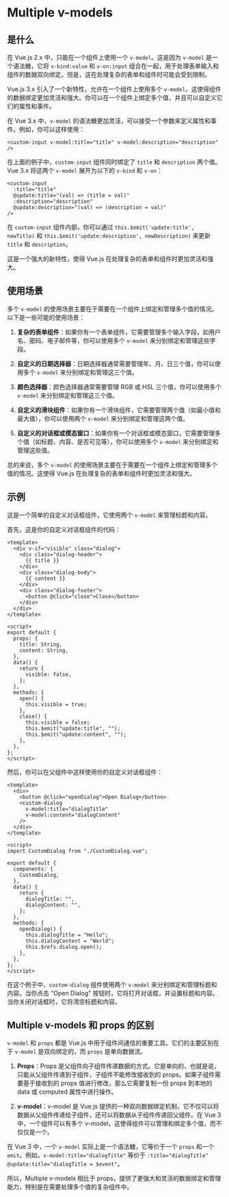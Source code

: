 # Multiple v-models

## 是什么

在 Vue.js 2.x 中，只能在一个组件上使用一个 `v-model`。这是因为 `v-model` 是一个语法糖，它将 `v-bind:value` 和 `v-on:input` 组合在一起，用于处理表单输入和组件的数据双向绑定。但是，这在处理复杂的表单和组件时可能会受到限制。

Vue.js 3.x 引入了一个新特性，允许在一个组件上使用多个 `v-model`，这使得组件的数据绑定更加灵活和强大。你可以在一个组件上绑定多个值，并且可以自定义它们的属性和事件。

在 Vue 3.x 中，`v-model` 的语法糖更加灵活，可以接受一个参数来定义属性和事件。例如，你可以这样使用：

```vue
<custom-input v-model:title="title" v-model:description="description" />
```

在上面的例子中，`custom-input` 组件同时绑定了 `title` 和 `description` 两个值。Vue 3.x 将这两个 `v-model` 展开为以下的 `v-bind` 和 `v-on`：

```vue
<custom-input
  :title="title"
  @update:title="(val) => (title = val)"
  :description="description"
  @update:description="(val) => (description = val)"
/>
```

在 `custom-input` 组件内部，你可以通过 `this.$emit('update:title', newTitle)` 和 `this.$emit('update:description', newDescription)` 来更新 `title` 和 `description`。

这是一个强大的新特性，使得 Vue.js 在处理复杂的表单和组件时更加灵活和强大。

## 使用场景

多个 `v-model` 的使用场景主要在于需要在一个组件上绑定和管理多个值的情况。以下是一些可能的使用场景：

1. **复杂的表单组件**：如果你有一个表单组件，它需要管理多个输入字段，如用户名、密码、电子邮件等，你可以使用多个 `v-model` 来分别绑定和管理这些字段。

2. **自定义的日期选择器**：日期选择器通常需要管理年、月、日三个值，你可以使用多个 `v-model` 来分别绑定和管理这三个值。

3. **颜色选择器**：颜色选择器通常需要管理 RGB 或 HSL 三个值，你可以使用多个 `v-model` 来分别绑定和管理这三个值。

4. **自定义的滑块组件**：如果你有一个滑块组件，它需要管理两个值（如最小值和最大值），你可以使用两个 `v-model` 来分别绑定和管理这两个值。

5. **自定义的对话框或模态窗口**：如果你有一个对话框或模态窗口，它需要管理多个值（如标题、内容、是否可见等），你可以使用多个 `v-model` 来分别绑定和管理这些值。

总的来说，多个 `v-model` 的使用场景主要在于需要在一个组件上绑定和管理多个值的情况。这使得 Vue.js 在处理复杂的表单和组件时更加灵活和强大。

## 示例

这是一个简单的自定义对话框组件，它使用两个 `v-model` 来管理标题和内容。

首先，这是你的自定义对话框组件的代码：

```vue
<template>
  <div v-if="visible" class="dialog">
    <div class="dialog-header">
      {{ title }}
    </div>
    <div class="dialog-body">
      {{ content }}
    </div>
    <div class="dialog-footer">
      <button @click="close">Close</button>
    </div>
  </div>
</template>

<script>
export default {
  props: {
    title: String,
    content: String,
  },
  data() {
    return {
      visible: false,
    };
  },
  methods: {
    open() {
      this.visible = true;
    },
    close() {
      this.visible = false;
      this.$emit("update:title", "");
      this.$emit("update:content", "");
    },
  },
};
</script>
```

然后，你可以在父组件中这样使用你的自定义对话框组件：

```vue
<template>
  <div>
    <button @click="openDialog">Open Dialog</button>
    <custom-dialog
      v-model:title="dialogTitle"
      v-model:content="dialogContent"
    />
  </div>
</template>

<script>
import CustomDialog from "./CustomDialog.vue";

export default {
  components: {
    CustomDialog,
  },
  data() {
    return {
      dialogTitle: "",
      dialogContent: "",
    };
  },
  methods: {
    openDialog() {
      this.dialogTitle = "Hello";
      this.dialogContent = "World";
      this.$refs.dialog.open();
    },
  },
};
</script>
```

在这个例子中，`custom-dialog` 组件使用两个 `v-model` 来分别绑定和管理标题和内容。当你点击 "Open Dialog" 按钮时，它将打开对话框，并设置标题和内容。当你关闭对话框时，它将清空标题和内容。

## Multiple v-models 和 props 的区别

`v-model` 和 `props` 都是 Vue.js 中用于组件间通信的重要工具。它们的主要区别在于 `v-model` 是双向绑定的，而 `props` 是单向数据流。

1. **Props**：Props 是父组件向子组件传递数据的方式。它是单向的，也就是说，只能从父组件传递到子组件，子组件不能修改接收到的 props。如果子组件需要基于接收到的 props 值进行修改，那么它需要复制一份 props 到本地的 data 或 computed 属性中进行操作。

2. **v-model**：v-model 是 Vue.js 提供的一种双向数据绑定机制，它不仅可以将数据从父组件传递给子组件，还可以将数据从子组件传递回父组件。在 Vue 3 中，一个组件可以有多个 v-model，这使得组件可以管理和绑定多个值，而不仅仅是一个。

在 Vue 3 中，一个 `v-model` 实际上是一个语法糖，它等价于一个 `props` 和一个 `emit`。例如，`v-model:title="dialogTitle"` 等价于 `:title="dialogTitle" @update:title="dialogTitle = $event"`。

所以，Multiple v-models 相比于 props，提供了更强大和灵活的数据绑定和管理能力，特别是在需要处理多个值的复杂组件中。
